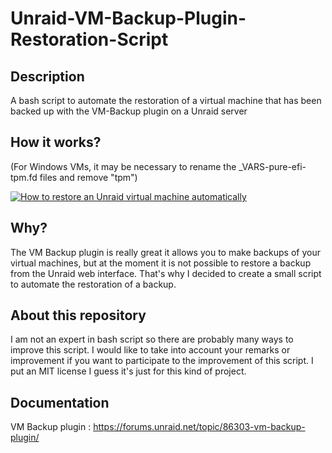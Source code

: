 # Unraid-VM-Backup-Plugin-Restoration-Script

## Description

A bash script to automate the restoration of a virtual machine that has been backed up with the VM-Backup plugin on a Unraid server

## How it works?

(For Windows VMs, it may be necessary to rename the _VARS-pure-efi-tpm.fd files and remove "tpm")

[![How to restore an Unraid virtual machine automatically](https://img.youtube.com/vi/OIQKQPqLUfw/0.jpg)](http://www.youtube.com/watch?v=OIQKQPqLUfw)

## Why?

The VM Backup plugin is really great it allows you to make backups of your virtual machines, but at the moment it is not possible to restore a backup from the Unraid web interface. That's why I decided to create a small script to automate the restoration of a backup.

## About this repository

I am not an expert in bash script so there are probably many ways to improve this script. I would like to take into account your remarks or improvement if you want to participate to the improvement of this script. I put an MIT license I guess it's just for this kind of project.

## Documentation

VM Backup plugin :
<https://forums.unraid.net/topic/86303-vm-backup-plugin/>
